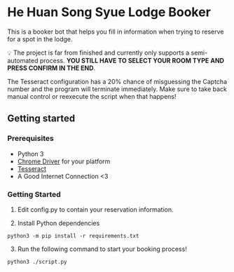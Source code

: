 # He Huan Song Syue Lodge Booker

This is a booker bot that helps you fill in information when trying to reserve for a spot in the lodge.

:bulb: The project is far from finished and currently only supports a semi-automated process. **YOU STILL HAVE TO SELECT YOUR ROOM TYPE AND PRESS CONFIRM IN THE END**.

The Tesseract configuration has a 20% chance of misguessing the Captcha number and the program will terminate immediately. Make sure to take back manual control or reexecute the script when that happens!

## Getting started

### Prerequisites

* Python 3
* [Chrome Driver](https://chromedriver.chromium.org/) for your platform
* [Tesseract](https://tesseract-ocr.github.io/tessdoc/Installation.html)
* A Good Internet Connection <3

### Getting Started

1. Edit config.py to contain your reservation information.

2. Install Python dependencies

```[bash]
python3 -m pip install -r requirements.txt
```

3. Run the following command to start your booking process!

```[bash]
python3 ./script.py
```
